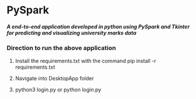 # PySpark

##### A end-to-end application developed in python using PySpark and Tkinter for predicting and visualizing university marks data

### Direction to run the above application
 
1. Install the requirements.txt with the command 
pip install -r requirements.txt

2. Navigate into DesktopApp folder 

3. python3 login.py
   or
   python login.py

